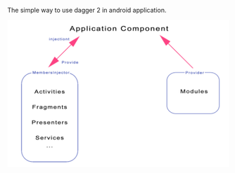 The simple way to use dagger 2 in android application.

![](https://github.com/viethoa/image-repositories/blob/master/dagger_2_structure.jpg)